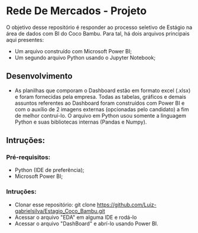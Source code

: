 # Rede De Mercados - Projeto

O objetivo desse repositório é responder ao processo seletivo de Estágio na área de dados com BI do Coco Bambu. Para tal, há dois arquivos principais aqui presentes:
- Um arquivo construído com Microsoft Power BI;
- Um segundo arquivo Python usando o Jupyter Notebook;
## Desenvolvimento 
- As planilhas que comporam o Dashboard estão em formato excel (.xlsx) e foram fornecidas pela empresa. Todas as tabelas, gráficos e demais assuntos referentes ao Dashboard foram construídos com Power BI e com o auxílio de 2 imagens externas (opcionadas pelo candidato) a fim de melhor contruí-lo. O arquivo em Python usou somente a linguagem Python e suas bibliotecas internas (Pandas e Numpy). 
## Intruções:
### Pré-requisitos:
- Python (IDE de preferência);
- Microsoft Power BI;
### Intruções:
- Clonar esse repositório: git clone https://github.com/Luiz-gabrielsilva/Estagio_Coco_Bambu.git
- Acessar o arquivo "EDA" em alguma IDE e rodá-lo 
- Acessar o arquivo "DashBoard" e abrí-lo usando Power BI.

